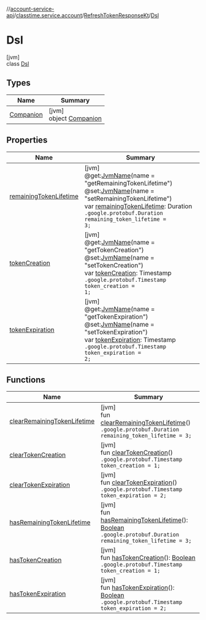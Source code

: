 //[account-service-api](../../../../index.md)/[classtime.service.account](../../index.md)/[RefreshTokenResponseKt](../index.md)/[Dsl](index.md)

# Dsl

[jvm]\
class [Dsl](index.md)

## Types

| Name | Summary |
|---|---|
| [Companion](-companion/index.md) | [jvm]<br>object [Companion](-companion/index.md) |

## Properties

| Name | Summary |
|---|---|
| [remainingTokenLifetime](remaining-token-lifetime.md) | [jvm]<br>@get:[JvmName](https://kotlinlang.org/api/latest/jvm/stdlib/kotlin.jvm/-jvm-name/index.html)(name = &quot;getRemainingTokenLifetime&quot;)<br>@set:[JvmName](https://kotlinlang.org/api/latest/jvm/stdlib/kotlin.jvm/-jvm-name/index.html)(name = &quot;setRemainingTokenLifetime&quot;)<br>var [remainingTokenLifetime](remaining-token-lifetime.md): Duration<br><code>.google.protobuf.Duration remaining_token_lifetime = 3;</code> |
| [tokenCreation](token-creation.md) | [jvm]<br>@get:[JvmName](https://kotlinlang.org/api/latest/jvm/stdlib/kotlin.jvm/-jvm-name/index.html)(name = &quot;getTokenCreation&quot;)<br>@set:[JvmName](https://kotlinlang.org/api/latest/jvm/stdlib/kotlin.jvm/-jvm-name/index.html)(name = &quot;setTokenCreation&quot;)<br>var [tokenCreation](token-creation.md): Timestamp<br><code>.google.protobuf.Timestamp token_creation = 1;</code> |
| [tokenExpiration](token-expiration.md) | [jvm]<br>@get:[JvmName](https://kotlinlang.org/api/latest/jvm/stdlib/kotlin.jvm/-jvm-name/index.html)(name = &quot;getTokenExpiration&quot;)<br>@set:[JvmName](https://kotlinlang.org/api/latest/jvm/stdlib/kotlin.jvm/-jvm-name/index.html)(name = &quot;setTokenExpiration&quot;)<br>var [tokenExpiration](token-expiration.md): Timestamp<br><code>.google.protobuf.Timestamp token_expiration = 2;</code> |

## Functions

| Name | Summary |
|---|---|
| [clearRemainingTokenLifetime](clear-remaining-token-lifetime.md) | [jvm]<br>fun [clearRemainingTokenLifetime](clear-remaining-token-lifetime.md)()<br><code>.google.protobuf.Duration remaining_token_lifetime = 3;</code> |
| [clearTokenCreation](clear-token-creation.md) | [jvm]<br>fun [clearTokenCreation](clear-token-creation.md)()<br><code>.google.protobuf.Timestamp token_creation = 1;</code> |
| [clearTokenExpiration](clear-token-expiration.md) | [jvm]<br>fun [clearTokenExpiration](clear-token-expiration.md)()<br><code>.google.protobuf.Timestamp token_expiration = 2;</code> |
| [hasRemainingTokenLifetime](has-remaining-token-lifetime.md) | [jvm]<br>fun [hasRemainingTokenLifetime](has-remaining-token-lifetime.md)(): [Boolean](https://kotlinlang.org/api/latest/jvm/stdlib/kotlin/-boolean/index.html)<br><code>.google.protobuf.Duration remaining_token_lifetime = 3;</code> |
| [hasTokenCreation](has-token-creation.md) | [jvm]<br>fun [hasTokenCreation](has-token-creation.md)(): [Boolean](https://kotlinlang.org/api/latest/jvm/stdlib/kotlin/-boolean/index.html)<br><code>.google.protobuf.Timestamp token_creation = 1;</code> |
| [hasTokenExpiration](has-token-expiration.md) | [jvm]<br>fun [hasTokenExpiration](has-token-expiration.md)(): [Boolean](https://kotlinlang.org/api/latest/jvm/stdlib/kotlin/-boolean/index.html)<br><code>.google.protobuf.Timestamp token_expiration = 2;</code> |
